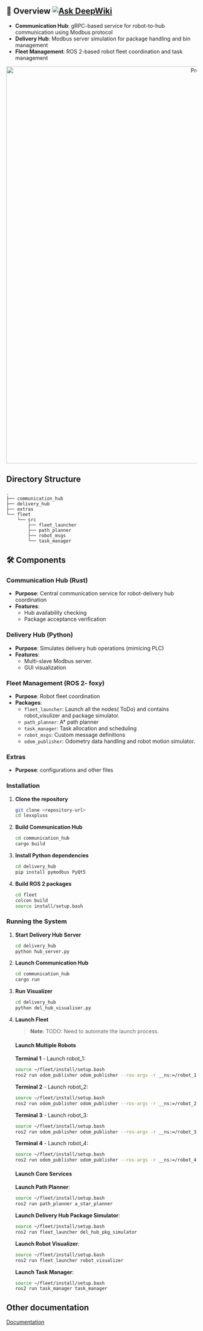 
## 🚀 Overview     [![Ask DeepWiki](https://deepwiki.com/badge.svg)](https://deepwiki.com/saiaravind19/Sorting_system/1-overview)

- **Communication Hub**: gRPC-based service for robot-to-hub communication using Modbus protocol
- **Delivery Hub**: Modbus server simulation for package handling and bin management
- **Fleet Management**: ROS 2-based robot fleet coordination and task management


<p align="center">
  <a href="https://youtu.be/eQAzZhX_X8I?si=u7Dc6Y8gYQuqr_9g">
    <img src="https://img.youtube.com/vi/eQAzZhX_X8I/0.jpg" alt="Project Demo" width="1050"/>

  </a>
</p>




## Directory Structure

```
.
├── communication_hub
├── delivery_hub
├── extras
└── fleet
    └── src
        ├── fleet_launcher
        ├── path_planner
        ├── robot_msgs
        └── task_manager
```

## 🛠️ Components

### Communication Hub (Rust)
- **Purpose**: Central communication service for robot-delivery hub coordination
- **Features**:
  - Hub availability checking
  - Package acceptance verification

### Delivery Hub (Python)
- **Purpose**: Simulates delivery hub operations (mimicing PLC)
- **Features**:
  - Multi-slave Modbus server.
  - GUI visualization

### Fleet Management (ROS 2- foxy)
- **Purpose**: Robot fleet coordination
- **Packages**:
  - `fleet_launcher`: Launch all the nodes( ToDo) and contains robot_visulizer and package simulator.
  - `path_planner`: A* path planner 
  - `task_manager`: Task allocation and scheduling
  - `robot_msgs`: Custom message definitions
  - `odom_publisher`: Odometry data handling and robot motion simulator.

### Extras
- **Purpose**: configurations and other files



### Installation

1. **Clone the repository**
   ```bash
   git clone <repository-url>
   cd lexxpluss
   ```

2. **Build Communication Hub**
   ```bash
   cd communication_hub
   cargo build 
   ```

3. **Install Python dependencies**
   ```bash
   cd delivery_hub
   pip install pymodbus PyQt5
   ```

4. **Build ROS 2 packages**
   ```bash
   cd fleet
   colcon build
   source install/setup.bash
   ```

### Running the System

1. **Start Delivery Hub Server**
   ```bash
   cd delivery_hub
   python hub_server.py 
   ```

2. **Launch Communication Hub**
   ```bash
   cd communication_hub
   cargo run
   ```

3. **Run Visualizer**
   ```bash
   cd delivery_hub
   python del_hub_visualiser.py
   ```
4. **Launch Fleet**
   > **Note**: TODO: Need to automate the launch process.
   
   #### Launch Multiple Robots
   
   **Terminal 1** - Launch robot_1:
   ```bash
   source ~/fleet/install/setup.bash 
   ros2 run odom_publisher odom_publisher --ros-args -r __ns:=/robot_1
   ```
   
   **Terminal 2** - Launch robot_2:
   ```bash
   source ~/fleet/install/setup.bash 
   ros2 run odom_publisher odom_publisher --ros-args -r __ns:=/robot_2
   ```
   
   **Terminal 3** - Launch robot_3:
   ```bash
   source ~/fleet/install/setup.bash 
   ros2 run odom_publisher odom_publisher --ros-args -r __ns:=/robot_3
   ```
   
   **Terminal 4** - Launch robot_4:
   ```bash
   source ~/fleet/install/setup.bash 
   ros2 run odom_publisher odom_publisher --ros-args -r __ns:=/robot_4
   ```

   #### Launch Core Services
   
   **Launch Path Planner**:
   ```bash
   source ~/fleet/install/setup.bash 
   ros2 run path_planner a_star_planner
   ```

   **Launch Delivery Hub Package Simulator**:
   ```bash
   source ~/fleet/install/setup.bash 
   ros2 run fleet_launcher del_hub_pkg_simulator
   ```
   
   **Launch Robot Visualizer**:
   ```bash
   source ~/fleet/install/setup.bash 
   ros2 run fleet_launcher robot_visualizer
   ```
   
   **Launch Task Manager**:
   ```bash
   source ~/fleet/install/setup.bash 
   ros2 run task_manager task_manager
   ```

## Other documentation
 [Documentation](https://www.notion.so/220ae74bd23880d28e24f494836fe45b?v=225ae74bd2388016b8c9000c03b32c10)
